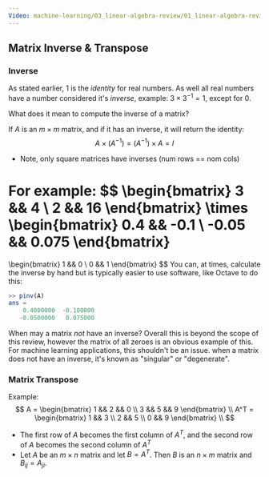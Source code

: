 ```yaml
---
Video: machine-learning/03_linear-algebra-review/01_linear-algebra-review/11_inverse-and-transpose.mp4
---
```


## Matrix Inverse & Transpose

### Inverse

As stated earlier, $1$ is the _identity_ for real numbers.  As well all real numbers have a number considered it's _inverse_, example: $3 \times 3^{-1} = 1$, except for 0.

What does it mean to compute the inverse of a matrix?

If $A$ is an $m \times m$ matrix, and if it has an inverse, it will return the identity:
$$
A \times (A^{-1}) = (A^{-1}) \times A = I
$$

* Note, only square matrices have inverses (num rows == nom cols)

For example:
$$
\begin{bmatrix}
3 && 4 \\
2 && 16
\end{bmatrix}
\times
\begin{bmatrix}
0.4 && -0.1 \\
-0.05 && 0.075
\end{bmatrix}
=
\begin{bmatrix}
1 && 0 \\
0 && 1
\end{bmatrix}
$$
You can, at times, calculate the inverse by hand but is typically easier to use software, like Octave to do this:

```octave
>> pinv(A)
ans = 
    0.4000000  -0.100000
   -0.0500000   0.075000
```

When may a matrix _not_ have an inverse? Overall this is beyond the scope of this review, however the matrix of all zeroes is an obvious example of this.  For machine learning applications, this shouldn't be an issue. when a matrix does not have an inverse, it's known as "singular" or "degenerate".

### Matrix Transpose

Example:
$$
A = 
\begin{bmatrix}
1 && 2 && 0 \\
3 && 5 && 9
\end{bmatrix} \\
A^T = 
\begin{bmatrix}
1 && 3 \\
2 && 5 \\
0 && 9
\end{bmatrix} \\
$$

* The first row of $A$ becomes the first column of $A^T$, and the second row of $A$ becomes the second column of $A^T$
* Let $A$ be an $m \times n$ matrix and let $B = A^T$. Then $B$ is an $n \times m$ matrix and $B_{ij} = A_{ji}$.